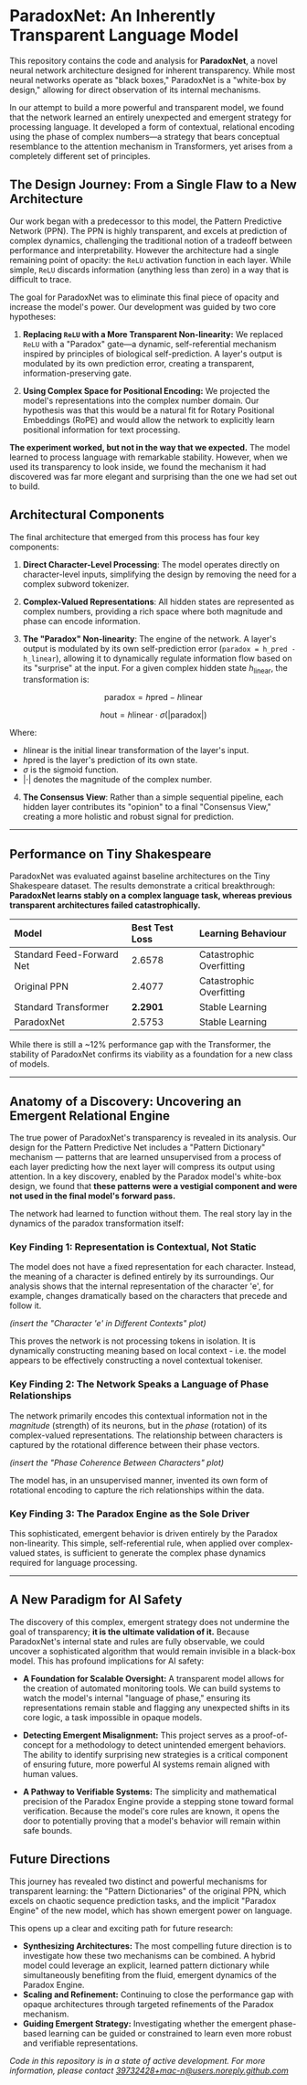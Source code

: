 

# ParadoxNet: An Inherently Transparent Language Model

This repository contains the code and analysis for **ParadoxNet**, a novel neural network architecture designed for inherent transparency. While most neural networks operate as "black boxes," ParadoxNet is a "white-box by design," allowing for direct observation of its internal mechanisms.

In our attempt to build a more powerful and transparent model, we found that the network learned an entirely unexpected and emergent strategy for processing language. It developed a form of contextual, relational encoding using the phase of complex numbers—a strategy that bears conceptual resemblance to the attention mechanism in Transformers, yet arises from a completely different set of principles.

## The Design Journey: From a Single Flaw to a New Architecture

Our work began with a predecessor to this model, the Pattern Predictive Network (PPN). The PPN is highly transparent, and excels at prediction of complex dynamics, challenging the traditional notion of a tradeoff between performance and interpretability. However the architecture had a single remaining point of opacity: the `ReLU` activation function in each layer. While simple, `ReLU` discards information (anything less than zero) in a way that is difficult to trace.

The goal for ParadoxNet was to eliminate this final piece of opacity and increase the model's power. Our development was guided by two core hypotheses:

1.  **Replacing `ReLU` with a More Transparent Non-linearity:** We replaced `ReLU` with a "Paradox" gate—a dynamic, self-referential mechanism inspired by principles of biological self-prediction. A layer's output is modulated by its own prediction error, creating a transparent, information-preserving gate.

2.  **Using Complex Space for Positional Encoding:** We projected the model's representations into the complex number domain. Our hypothesis was that this would be a natural fit for Rotary Positional Embeddings (RoPE) and would allow the network to explicitly learn positional information for text processing.

**The experiment worked, but not in the way that we expected.** The model learned to process language with remarkable stability. However, when we used its transparency to look inside, we found the mechanism it had discovered was far more elegant and surprising than the one we had set out to build.

## Architectural Components

The final architecture that emerged from this process has four key components:

1.  **Direct Character-Level Processing**: The model operates directly on character-level inputs, simplifying the design by removing the need for a complex subword tokenizer.

2.  **Complex-Valued Representations**: All hidden states are represented as complex numbers, providing a rich space where both magnitude and phase can encode information.

3.  **The "Paradox" Non-linearity**: The engine of the network. A layer's output is modulated by its own self-prediction error (`paradox = h_pred - h_linear`), allowing it to dynamically regulate information flow based on its "surprise" at the input. For a given complex hidden state $h_{\text{linear}}$, the transformation is:

$$
\text{paradox} = h{\text{pred}} - h{\text{linear}}
$$

$$
h{\text{out}} = h{\text{linear}} \cdot \sigma(\left|\text{paradox}\right|)
$$

Where:
- $h{\text{linear}}$ is the initial linear transformation of the layer's input.
- $h{\text{pred}}$ is the layer's prediction of its own state.
- $\sigma$ is the sigmoid function.
- $|\cdot|$ denotes the magnitude of the complex number.

4.  **The Consensus View**: Rather than a simple sequential pipeline, each hidden layer contributes its "opinion" to a final "Consensus View," creating a more holistic and robust signal for prediction.

---

## Performance on Tiny Shakespeare

ParadoxNet was evaluated against baseline architectures on the Tiny Shakespeare dataset. The results demonstrate a critical breakthrough: **ParadoxNet learns stably on a complex language task, whereas previous transparent architectures failed catastrophically.**

| Model                   | Best Test Loss | Learning Behaviour       |
| :---------------------- | :------------- | :----------------------- |
| Standard Feed-Forward Net | 2.6578         | Catastrophic Overfitting |
| Original PPN            | 2.4077         | Catastrophic Overfitting |
| Standard Transformer    | **2.2901**     | Stable Learning          |
| ParadoxNet              | 2.5753         | Stable Learning          |

While there is still a ~12% performance gap with the Transformer, the stability of ParadoxNet confirms its viability as a foundation for a new class of models.

---

## Anatomy of a Discovery: Uncovering an Emergent Relational Engine

The true power of ParadoxNet's transparency is revealed in its analysis. Our  design for the Pattern Predictive Net includes a "Pattern Dictionary" mechanism — patterns that are learned unsupervised from a process of each layer predicting how the next layer will compress its output using attention. In a key discovery, enabled by the Paradox model's white-box design, we found that **these patterns were a vestigial component and were not used in the final model's forward pass.**

The network had learned to function without them. The real story lay in the dynamics of the paradox transformation itself:

### Key Finding 1: Representation is Contextual, Not Static

The model does not have a fixed representation for each character. Instead, the meaning of a character is defined entirely by its surroundings. Our analysis shows that the internal representation of the character 'e', for example, changes dramatically based on the characters that precede and follow it.  

*(insert the "Character 'e' in Different Contexts" plot)*

This proves the network is not processing tokens in isolation. It is dynamically constructing meaning based on local context - i.e. the model appears to be effectively constructing a novel contextual tokeniser.

### Key Finding 2: The Network Speaks a Language of Phase Relationships

The network primarily encodes this contextual information not in the *magnitude* (strength) of its neurons, but in the *phase* (rotation) of its complex-valued representations. The relationship between characters is captured by the rotational difference between their phase vectors.

*(insert the "Phase Coherence Between Characters" plot)*

The model has, in an unsupervised manner, invented its own form of rotational encoding to capture the rich relationships within the data.

### Key Finding 3: The Paradox Engine as the Sole Driver

This sophisticated, emergent behavior is driven entirely by the Paradox non-linearity. This simple, self-referential rule, when applied over complex-valued states, is sufficient to generate the complex phase dynamics required for language processing.

---

## A New Paradigm for AI Safety

The discovery of this complex, emergent strategy does not undermine the goal of transparency; **it is the ultimate validation of it.** Because ParadoxNet's internal state and rules are fully observable, we could uncover a sophisticated algorithm that would remain invisible in a black-box model. This has profound implications for AI safety:

-   **A Foundation for Scalable Oversight:** A transparent model allows for the creation of automated monitoring tools. We can build systems to watch the model's internal "language of phase," ensuring its representations remain stable and flagging any unexpected shifts in its core logic, a task impossible in opaque models.

-   **Detecting Emergent Misalignment:** This project serves as a proof-of-concept for a methodology to detect unintended emergent behaviors. The ability to identify surprising new strategies is a critical component of ensuring future, more powerful AI systems remain aligned with human values.

-   **A Pathway to Verifiable Systems:** The simplicity and mathematical precision of the Paradox Engine provide a stepping stone toward formal verification. Because the model's core rules are known, it opens the door to potentially proving that a model's behavior will remain within safe bounds.

## Future Directions

This journey has revealed two distinct and powerful mechanisms for transparent learning: the "Pattern Dictionaries" of the original PPN, which excels on chaotic sequence prediction tasks, and the implicit "Paradox Engine" of the new model, which has shown emergent power on language.

This opens up a clear and exciting path for future research:

-   **Synthesizing Architectures:** The most compelling future direction is to investigate how these two mechanisms can be combined. A hybrid model could leverage an explicit, learned pattern dictionary while simultaneously benefiting from the fluid, emergent dynamics of the Paradox Engine.
-   **Scaling and Refinement:** Continuing to close the performance gap with opaque architectures through targeted refinements of the Paradox mechanism.
-   **Guiding Emergent Strategy:** Investigating whether the emergent phase-based learning can be guided or constrained to learn even more robust and verifiable representations.

*Code in this repository is in a state of active development. For more information, please contact 39732428+mac-n@users.noreply.github.com*

